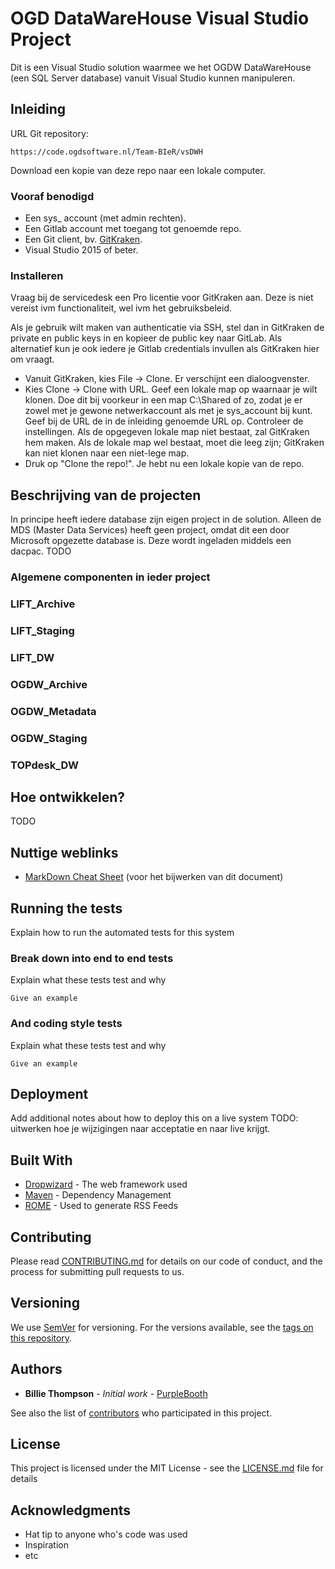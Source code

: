 # OGD DataWareHouse Visual Studio Project

Dit is een Visual Studio solution waarmee we het OGDW DataWareHouse (een SQL Server database) vanuit Visual Studio kunnen manipuleren.

## Inleiding

URL Git repository:
```
https://code.ogdsoftware.nl/Team-BIeR/vsDWH
```
Download een kopie van deze repo naar een lokale computer.

### Vooraf benodigd

* Een sys_ account (met admin rechten).
* Een Gitlab account met toegang tot genoemde repo.
* Een Git client, bv. [GitKraken](https://www.gitkraken.com).
* Visual Studio 2015 of beter.

### Installeren

Vraag bij de servicedesk een Pro licentie voor GitKraken aan. Deze is niet vereist ivm functionaliteit, wel ivm het gebruiksbeleid.

Als je gebruik wilt maken van authenticatie via SSH, stel dan in GitKraken de private en public keys in en kopieer de public key naar GitLab.
Als alternatief kun je ook iedere je Gitlab credentials invullen als GitKraken hier om vraagt.

* Vanuit GitKraken, kies File -> Clone. Er verschijnt een dialoogvenster.
* Kies Clone -> Clone with URL. Geef een lokale map op waarnaar je wilt klonen. 
Doe dit bij voorkeur in een map C:\Shared of zo, zodat je er zowel met je gewone netwerkaccount als met je sys_account bij kunt. 
Geef bij de URL de in de inleiding genoemde URL op.
Controleer de instellingen. Als de opgegeven lokale map niet bestaat, zal GitKraken hem maken.
Als de lokale map wel bestaat, moet die leeg zijn; GitKraken kan niet klonen naar een niet-lege map.
* Druk op "Clone the repo!". Je hebt nu een lokale kopie van de repo.

## Beschrijving van de projecten

In principe heeft iedere database zijn eigen project in de solution.
Alleen de MDS (Master Data Services) heeft geen project, omdat dit een door Microsoft opgezette database is. Deze wordt ingeladen middels een dacpac.
TODO

### Algemene componenten in ieder project

### LIFT_Archive

### LIFT_Staging

### LIFT_DW

### OGDW_Archive

### OGDW_Metadata

### OGDW_Staging

### TOPdesk_DW

## Hoe ontwikkelen?

TODO

## Nuttige weblinks

* [MarkDown Cheat Sheet](https://github.com/adam-p/markdown-here/wiki/Markdown-Cheatsheet) (voor het bijwerken van dit document)

## Running the tests

Explain how to run the automated tests for this system

### Break down into end to end tests

Explain what these tests test and why

```
Give an example
```

### And coding style tests

Explain what these tests test and why

```
Give an example
```

## Deployment

Add additional notes about how to deploy this on a live system
TODO: uitwerken hoe je wijzigingen naar acceptatie en naar live krijgt.

## Built With

* [Dropwizard](http://www.dropwizard.io/1.0.2/docs/) - The web framework used
* [Maven](https://maven.apache.org/) - Dependency Management
* [ROME](https://rometools.github.io/rome/) - Used to generate RSS Feeds

## Contributing

Please read [CONTRIBUTING.md](https://gist.github.com/PurpleBooth/b24679402957c63ec426) for details on our code of conduct, and the process for submitting pull requests to us.

## Versioning

We use [SemVer](http://semver.org/) for versioning. For the versions available, see the [tags on this repository](https://github.com/your/project/tags). 

## Authors

* **Billie Thompson** - *Initial work* - [PurpleBooth](https://github.com/PurpleBooth)

See also the list of [contributors](https://github.com/your/project/contributors) who participated in this project.

## License

This project is licensed under the MIT License - see the [LICENSE.md](LICENSE.md) file for details

## Acknowledgments

* Hat tip to anyone who's code was used
* Inspiration
* etc
